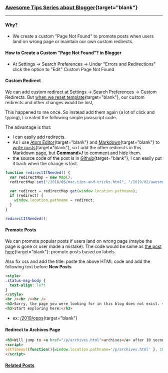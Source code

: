 <!-- How to create a custom "Page Not Found" to promote posts and maintain our own custom redirects in Blogger. -->

### [Awesome Tips Series about Blogger](https://lifelongprogrammer.blogspot.com/search/label/Blogger_Series){target="blank"}
<script src="/feeds/posts/default/-/Blogger_Series?orderby=updated&amp;alt=json-in-script&amp;callback=series&amp;max-results=20"></script>

---

#### Why?
- We create a custom "Page Not Found" to promote posts when users land on wrong page or maintain our own custom redirects.

#### How to Create a Custom "Page Not Found"? in Blogger
- At Settings -> Search Preferences -> Under "Errors and Redirections" click the option to "Edit" Custom Page Not Found

#### Custom Redirect
We can add custom redirect at Settings -> Search Preferences -> Custom Redirects. But [when we reset template](https://blogging.nitecruzr.net/2010/07/show-share-buttons-not-working-for-all.html){target="blank"}, our custom redirects and other changes would be lost,

This happened to me once. So instead add them again (a lot of click and typing), I created the following simple javascript code.

The advantage is that:
- I can easily add redirects.
- As I use [Atom Editor](https://lifelongprogrammer.blogspot.com/2017/10/awesome-tips-about-atom-editor.html){target="blank"} and [Markdown](https://lifelongprogrammer.blogspot.com/2018/05/awesome-tips-about-markdown.html){target="blank"} to [write posts](https://lifelongprogrammer.blogspot.com/2019/06/writing-blog-with-markdown-atom-editor-pandoc-and-github.html){target="blank"}, so I add the other redirects in this Markdown page, but **Command+/** to comment and hide them.
- the source code of the post is in [Github](https://lifelongprogrammer.blogspot.com/2019/06/writing-blog-with-markdown-atom-editor-pandoc-and-github.html){target="blank"}, I can easily put it back when the change is lost.

```js
function redirectIfNeeded() {
  var redirectMap = new Map();
  redirectMap.set("/2018/06/mac-tips-and-tricks.html", "/2019/02/awesome-tips-about-mac.html");

  var redirect = redirectMap.get(window.location.pathname);
  if (redirect) {
    window.location.pathname = redirect;
  }
}

redirectIfNeeded();
```

<!--
redirectMap.set("/2018/06/chrome-tips-and-tricks.html", "/2018/06/awesome-tips-about-chrome.html");
redirectMap.set("/2018/06/chrome-tips-and-tricks.html", "/2018/06/awesome-tips-about-chrome.html");
redirectMap.set("/2018/05/markdown-tips.html", "/2018/05/awesome-tips-about-markdown.html");
redirectMap.set("/2019/06/how-to-keep-mac-from-overheating.html", "/2019/02/how-to-keep-mac-from-overheating.html");
redirectMap.set("/2019/06/awesome-tips-about-pandoc.html", "/2019/01/awesome-tips-about-pandoc.html");
redirectMap.set("/2019/06/must-have-google-chrome-extensions.html", "/2019/04/must-have-google-chrome-extensions.html");
redirectMap.set("/2019/06/how-to-speed-up-google-chrome.html", "/2019/03/how-to-speed-up-google-chrome.html");
redirectMap.set("/2019/06/building-presentations-with-revealjs.html", "/2019/03/building-presentations-with-revealjs.html");
redirectMap.set("/2018/05/markdown-tips.html", "/2018/05/awesome-tips-about-markdown.html");
redirectMap.set("/2018/05/keyboard-shortcuts.html", "/2018/05/keyboard-shortcuts-for-developers.html");
redirectMap.set("/2016/10/system-design-learning-from-existing.html", "/2016/10/system-design-learning-from-existing-products.html");
redirectMap.set("/2019/04/must-have-google-chrome-extensions.html", "/2019/05/best-google-chrome-extensions.html");
redirectMap.set("/2008/10/iterators-algorithms.html", "/2018/02/implementing-iterator-how-to-succeed-in-algorithms-interview.html");
redirectMap.set("/2008/11/merge-sort-algorithms.html", "/2018/01/merge-sort-how-to-succeed-in-algorithms-interview.html");
redirectMap.set("/2008/07/using-trie-algorithm.html", "/2018/01/trie-how-to-succeed-in-algorithms-interview.html");
redirectMap.set("/2008/07/using-union-find-algorithm.html", "/2018/01/union-find-disjoint-set-how-to-succeed-in-algorithms-interview.html");
redirectMap.set("/2008/07/palindrome-algorithm.html", "/2018/02/palindrome-how-to-succeed-in-algorithms-interview.html");
redirectMap.set("/2008/07/graph-algorithms.html", "/2018/02/graph-algorithm-how-to-succeed-in-algorithms-interview.html");
redirectMap.set("/2008/07/bit-algorithm.html", "/2017/12/bit-algorithm-how-to-succeed-in-algorithms-interview-series.html");
redirectMap.set("/2019/01/best-way-to-style-markdown-with-pandoc.html", "/2019/01/how-to-style-markdown-with-css.html");
redirectMap.set("/2014/09/java-using-sublist.html", "/2018/08/java-sublist-tips-and-traps.html");

https://lifelongprogrammer.blogspot.com/2014/09/java-using-sublist.html
-->


#### Promote Posts<a name="page_not_found"></a>
We can promote popular posts if users land on wrong page (maybe the page is gone or user made a mistake). The code would be same as [the post here](https://lifelongprogrammer.blogspot.com/2019/03/how-to-promote-posts-based-on-label-and-recency-in-blogger.html){target="blank"}: promote posts based on labels.

Also fix css and add the title: paste the above HTML code and add the following text before **New Posts**
```html
<style>
.status-msg-body {
  text-align: left
}
</style>
<br /><br /><br />
<h3>Sorry, the page you were looking for in this blog does not exist. </h3>
<h3>Start exploring here:</h3>
```
- ex: [/2019/opps](https://lifelongprogrammer.blogspot.com/2019/opps){target="blank"}

#### Redirect to Archives Page
```html
<h3>Will jump to <a href="/p/archives.html">archives</a> after 10 seconds...</h3>
<script>
setTimeout(function(){window.location.pathname='/p/archives.html' }, 10000);
</script>
```

#### [Related Posts](/search/label/Blogger)<a name="related"></a>
<script src="/feeds/posts/default/-/Blogger?orderby=updated&amp;alt=json-in-script&amp;callback=weightedRandomRelatedPosts&amp;max-results=20"></script>
<script src="/feeds/posts/default/-/Google?orderby=updated&amp;alt=json-in-script&amp;callback=weightedRandomRelatedPosts&amp;max-results=20"></script>